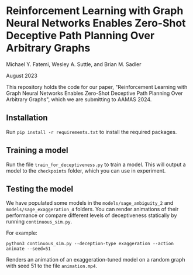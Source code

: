 # Reinforcement Learning with Graph Neural Networks Enables Zero-Shot Deceptive Path Planning Over Arbitrary Graphs

Michael Y. Fatemi, Wesley A. Suttle, and Brian M. Sadler

August 2023

This repository holds the code for our paper, "Reinforcement Learning with Graph Neural Networks Enables Zero-Shot Deceptive Path Planning Over Arbitrary Graphs", which we are submitting to AAMAS 2024.

## Installation

Run `pip install -r requirements.txt` to install the required packages.

## Training a model

Run the file `train_for_deceptiveness.py` to train a model. This will output a model to the `checkpoints` folder, which you can use in experiment.

## Testing the model

We have populated some models in the `models/sage_ambiguity_2` and `models/sage_exaggeration_4` folders. You can render animations of their performance or compare different levels of deceptiveness statically by running `continuous_sim.py`.

For example:
```
python3 continuous_sim.py --deception-type exaggeration --action animate --seed=51
```

Renders an animation of an exaggeration-tuned model on a random graph with seed 51 to the file `animation.mp4`.
